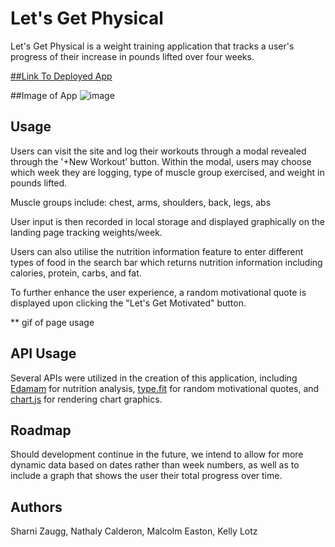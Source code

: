 # Let's Get Physical

Let's Get Physical is a weight training application that tracks a user's progress of their increase in pounds lifted over four weeks. 

[##Link To Deployed App](https://sharni595.github.io/lets-get-physical/)

##Image of App
![image](https://user-images.githubusercontent.com/68579829/116801237-19057780-aac5-11eb-9c3c-bfa50cd7c73c.png)


## Usage

Users can visit the site and log their workouts through a modal revealed through the '+New Workout' button. Within the modal, users may choose which week they are logging, type of muscle group exercised, and weight in pounds lifted. 

Muscle groups include: chest, arms, shoulders, back, legs, abs

User input is then recorded in local storage and displayed graphically on the landing page tracking weights/week.

Users can also utilise the nutrition information feature to enter different types of food in the search bar which returns nutrition information including calories, protein, carbs, and fat.

To further enhance the user experience, a random motivational quote is displayed upon clicking the "Let's Get Motivated" button.

** gif of page usage

## API Usage

Several APIs were utilized in the creation of this application, including [Edamam](https://www.edamam.com/) for nutrition analysis, [type.fit](https://type.fit/api/quotes) for random motivational quotes, and [chart.js](https://www.chartjs.org/) for rendering chart graphics.

## Roadmap

Should development continue in the future, we intend to allow for more dynamic data based on dates rather than week numbers, as well as to include a graph that shows the user their total progress over time.

## Authors

Sharni Zaugg, Nathaly Calderon, Malcolm Easton, Kelly Lotz

